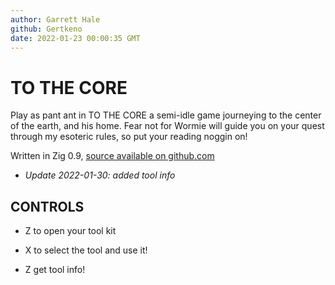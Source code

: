 ```yaml
---
author: Garrett Hale
github: Gertkeno
date: 2022-01-23 00:00:35 GMT
---
```


# TO THE CORE

Play as pant ant in TO THE CORE a semi-idle game journeying to the center of the
earth, and his home. Fear not for Wormie will guide you on your quest through my
esoteric rules, so put your reading noggin on!

Written in Zig 0.9, [source available on github.com](https://github.com/Gertkeno/to-the-core)

- *Update 2022-01-30: added tool info*

## CONTROLS

- Z to open your tool kit

- X to select the tool and use it!
- Z get tool info!
